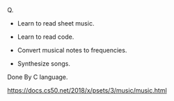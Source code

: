 Q. 

- Learn to read sheet music.

- Learn to read code.

- Convert musical notes to frequencies.

- Synthesize songs.

Done By C language.

https://docs.cs50.net/2018/x/psets/3/music/music.html
